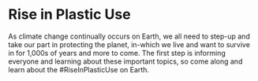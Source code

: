 # Rise in Plastic Use
As climate change continually occurs on Earth, we all need to step-up and take our part in protecting the planet, in-which we live and want to survive in for 1,000s of years and more to come. The first step is informing everyone and learning about these important topics, so come along and learn about the #RiseInPlasticUse on Earth.
